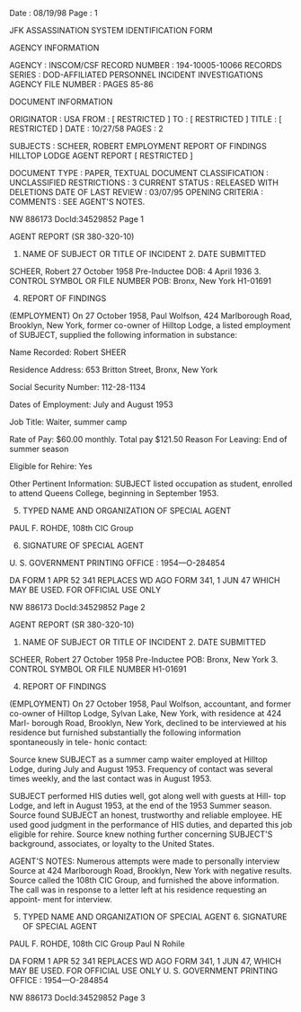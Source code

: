 Date : 08/19/98
Page : 1

JFK ASSASSINATION SYSTEM
IDENTIFICATION FORM

AGENCY INFORMATION

AGENCY : INSCOM/CSF
RECORD NUMBER : 194-10005-10066
RECORDS SERIES : DOD-AFFILIATED PERSONNEL INCIDENT INVESTIGATIONS
AGENCY FILE NUMBER : PAGES 85-86

DOCUMENT INFORMATION

ORIGINATOR : USA
FROM : [ RESTRICTED ]
TO : [ RESTRICTED ]
TITLE : [ RESTRICTED ]
DATE : 10/27/58
PAGES : 2

SUBJECTS : SCHEER, ROBERT
EMPLOYMENT
REPORT OF FINDINGS
HILLTOP LODGE
AGENT REPORT
[ RESTRICTED ]

DOCUMENT TYPE : PAPER, TEXTUAL DOCUMENT
CLASSIFICATION : UNCLASSIFIED
RESTRICTIONS : 3
CURRENT STATUS : RELEASED WITH DELETIONS
DATE OF LAST REVIEW : 03/07/95
OPENING CRITERIA :
COMMENTS : SEE AGENT'S NOTES.

NW 886173 DocId:34529852 Page 1

AGENT REPORT
(SR 380-320-10)

1. NAME OF SUBJECT OR TITLE OF INCIDENT 2. DATE SUBMITTED

SCHEER, Robert 27 October 1958
Pre-Inductee
DOB: 4 April 1936 3. CONTROL SYMBOL OR FILE NUMBER
POB: Bronx, New York H1-01691

4. REPORT OF FINDINGS

(EMPLOYMENT) On 27 October 1958, Paul Wolfson, 424 Marlborough Road,
Brooklyn, New York, former co-owner of Hilltop Lodge, a listed employment of
SUBJECT, supplied the following information in substance:

Name Recorded: Robert SHEER

Residence Address: 653 Britton Street,
Bronx, New York

Social Security Number: 112-28-1134

Dates of Employment: July and August 1953

Job Title: Waiter, summer camp

Rate of Pay: $60.00 monthly. Total pay $121.50
Reason For Leaving: End of summer season

Eligible for Rehire: Yes

Other Pertinent Information: SUBJECT listed occupation as student,
enrolled to attend Queens College,
beginning in September 1953.

5. TYPED NAME AND ORGANIZATION OF SPECIAL AGENT

PAUL F. ROHDE, 108th CIC Group

6. SIGNATURE OF SPECIAL AGENT

U. S. GOVERNMENT PRINTING OFFICE : 1954—O-284854

DA FORM 1 APR 52 341 REPLACES WD AGO FORM 341, 1 JUN 47 WHICH MAY BE USED.
FOR OFFICIAL USE ONLY

NW 886173 DocId:34529852 Page 2

AGENT REPORT
(SR 380-320-10)

1. NAME OF SUBJECT OR TITLE OF INCIDENT 2. DATE SUBMITTED

SCHEER, Robert 27 October 1958
Pre-Inductee
POB: Bronx, New York 3. CONTROL SYMBOL OR FILE NUMBER
H1-01691

4. REPORT OF FINDINGS

(EMPLOYMENT) On 27 October 1958, Paul Wolfson, accountant, and former
co-owner of Hilltop Lodge, Sylvan Lake, New York, with residence at 424 Marl-
borough Road, Brooklyn, New York, declined to be interviewed at his residence
but furnished substantially the following information spontaneously in tele-
honic contact:

Source knew SUBJECT as a summer camp waiter employed at Hilltop Lodge,
during July and August 1953. Frequency of contact was several times weekly,
and the last contact was in August 1953.

SUBJECT performed HIS duties well, got along well with guests at Hill-
top Lodge, and left in August 1953, at the end of the 1953 Summer season.
Source found SUBJECT an honest, trustworthy and reliable employee. HE used
good judgment in the performance of HIS duties, and departed this job eligible
for rehire. Source knew nothing further concerning SUBJECT'S background,
associates, or loyalty to the United States.

AGENT'S NOTES: Numerous attempts were made to personally interview
Source at 424 Marlborough Road, Brooklyn, New York with negative results.
Source called the 108th CIC Group, and furnished the above information. The
call was in response to a letter left at his residence requesting an appoint-
ment for interview.

5. TYPED NAME AND ORGANIZATION OF SPECIAL AGENT 6. SIGNATURE OF SPECIAL AGENT

PAUL F. ROHDE, 108th CIC Group Paul N Rohile

DA FORM 1 APR 52 341 REPLACES WD AGO FORM 341, 1 JUN 47, WHICH MAY BE USED.
FOR OFFICIAL USE ONLY
U. S. GOVERNMENT PRINTING OFFICE : 1954—O-284854

NW 886173 DocId:34529852 Page 3
